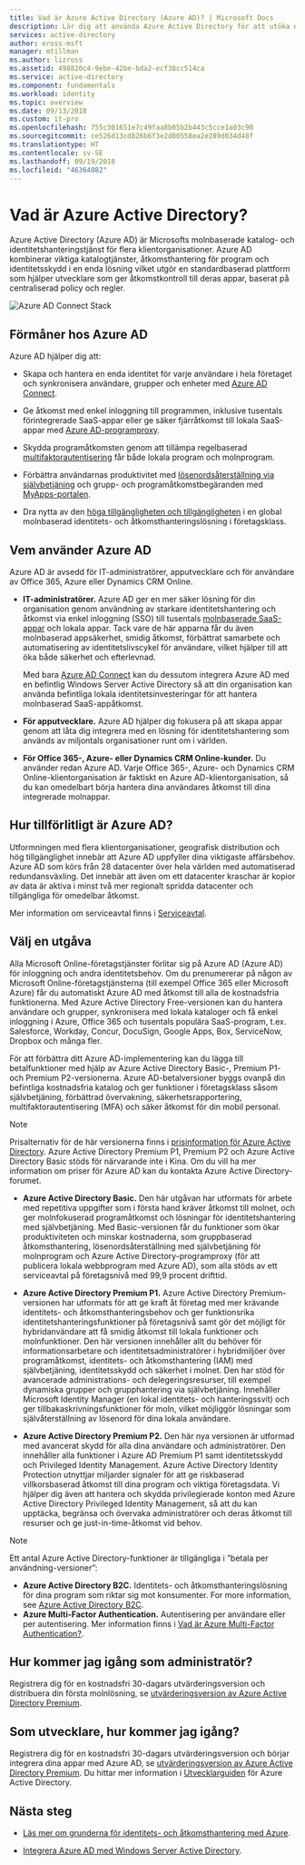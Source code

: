 ```yaml
---
title: Vad är Azure Active Directory (Azure AD)? | Microsoft Docs
description: Lär dig att använda Azure Active Directory för att utöka dina befintliga lokala identiteter till molnet eller utveckla integrerade Azure AD-program.
services: active-directory
author: eross-msft
manager: mtillman
ms.author: lizross
ms.assetid: 498820c4-9ebe-42be-bda2-ecf38cc514ca
ms.service: active-directory
ms.component: fundamentals
ms.workload: identity
ms.topic: overview
ms.date: 09/13/2018
ms.custom: it-pro
ms.openlocfilehash: 755c301651e7c49faa8b05b2b443c5cce1a03c90
ms.sourcegitcommit: ce526d13cd826b6f3e2d80558ea2e289d034d48f
ms.translationtype: HT
ms.contentlocale: sv-SE
ms.lasthandoff: 09/19/2018
ms.locfileid: "46364082"
---
```

# <a name="what-is-azure-active-directory"></a>Vad är Azure Active Directory?
Azure Active Directory (Azure AD) är Microsofts molnbaserade katalog- och identitetshanteringstjänst för flera klientorganisationer. Azure AD kombinerar viktiga katalogtjänster, åtkomsthantering för program och identitetsskydd i en enda lösning vilket utgör en standardbaserad plattform som hjälper utvecklare som ger åtkomstkontroll till deras appar, baserat på centraliserad policy och regler.

![Azure AD Connect Stack](./media/active-directory-whatis/Azure_Active_Directory.png)

## <a name="benefits-of-azure-ad"></a>Förmåner hos Azure AD
Azure AD hjälper dig att:

-   Skapa och hantera en enda identitet för varje användare i hela företaget och synkronisera användare, grupper och enheter med [Azure AD Connect](../connect/active-directory-aadconnect.md).

-   Ge åtkomst med enkel inloggning till programmen, inklusive tusentals förintegrerade SaaS-appar eller ge säker fjärråtkomst till lokala SaaS-appar med [Azure AD-programproxy](../manage-apps/application-proxy.md).

-   Skydda programåtkomsten genom att tillämpa regelbaserad [multifaktorautentisering](../authentication/concept-mfa-howitworks.md) får både lokala program och molnprogram.

-   Förbättra användarnas produktivitet med [lösenordsåterställning via självbetjäning](../user-help/user-help-reset-password.md) och grupp- och programåtkomstbegäranden med [MyApps-portalen](../user-help/active-directory-saas-access-panel-introduction.md).

-   Dra nytta av den [höga tillgängligheten och tillgängligheten](https://docs.microsoft.com/azure/architecture/checklist/availability) i en global molnbaserad identitets- och åtkomsthanteringslösning i företagsklass.

## <a name="who-uses-azure-ad"></a>Vem använder Azure AD
Azure AD är avsedd för IT-administratörer, apputvecklare och för användare av Office 365, Azure eller Dynamics CRM Online.

- **IT-administratörer.** Azure AD ger en mer säker lösning för din organisation genom användning av starkare identitetshantering och åtkomst via enkel inloggning (SSO) till tusentals [molnbaserade SaaS-appar](../saas-apps/tutorial-list.md) och lokala appar. Tack vare de här apparna får du även molnbaserad appsäkerhet, smidig åtkomst, förbättrat samarbete och automatisering av identitetslivscykel för användare, vilket hjälper till att öka både säkerhet och efterlevnad.

    Med bara [Azure AD Connect](../connect/active-directory-aadconnect-get-started-express.md) kan du dessutom integrera Azure AD med en befintlig Windows Server Active Directory så att din organisation kan använda befintliga lokala identitetsinvesteringar för att hantera molnbaserad SaaS-appåtkomst.

- **För apputvecklare.** Azure AD hjälper dig fokusera på att skapa appar genom att låta dig integrera med en lösning för identitetshantering som används av miljontals organisationer runt om i världen.

- **För Office 365-, Azure- eller Dynamics CRM Online-kunder.** Du använder redan Azure AD. Varje Office 365-, Azure- och Dynamics CRM Online-klientorganisation är faktiskt en Azure AD-klientorganisation, så du kan omedelbart börja hantera dina användares åtkomst till dina integrerade molnappar.

## <a name="how-reliable-is-azure-ad"></a>Hur tillförlitligt är Azure AD?
Utformningen med flera klientorganisationer, geografisk distribution och hög tillgänglighet innebär att Azure AD uppfyller dina viktigaste affärsbehov. Azure AD som körs från 28 datacenter över hela världen med automatiserad redundansväxling. Det innebär att även om ett datacenter kraschar är kopior av data är aktiva i minst två mer regionalt spridda datacenter och tillgängliga för omedelbar åtkomst.

Mer information om serviceavtal finns i [Serviceavtal](https://azure.microsoft.com/support/legal/sla/).

## <a name="choose-an-edition"></a>Välj en utgåva
Alla Microsoft Online-företagstjänster förlitar sig på Azure AD (Azure AD) för inloggning och andra identitetsbehov. Om du prenumererar på någon av Microsoft Online-företagstjänsterna (till exempel Office 365 eller Microsoft Azure) får du automatiskt Azure AD med åtkomst till alla de kostnadsfria funktionerna. Med Azure Active Directory Free-versionen kan du hantera användare och grupper, synkronisera med lokala kataloger och få enkel inloggning i Azure, Office 365 och tusentals populära SaaS-program, t.ex. Salesforce, Workday, Concur, DocuSign, Google Apps, Box, ServiceNow, Dropbox och många fler. 

För att förbättra ditt Azure AD-implementering kan du lägga till betalfunktioner med hjälp av Azure Active Directory Basic-, Premium P1- och Premium P2-versionerna. Azure AD-betalversioner byggs ovanpå din befintliga kostnadsfria katalog och ger funktioner i företagsklass såsom självbetjäning, förbättrad övervakning, säkerhetsrapportering, multifaktorautentisering (MFA) och säker åtkomst för din mobil personal.

> [!NOTE]
> Prisalternativ för de här versionerna finns i [prisinformation för Azure Active Directory](https://azure.microsoft.com/pricing/details/active-directory/). Azure Active Directory Premium P1, Premium P2 och Azure Active Directory Basic stöds för närvarande inte i Kina. Om du vill ha mer information om priser för Azure AD kan du kontakta Azure Active Directory-forumet.

- **Azure Active Directory Basic.** Den här utgåvan har utformats för arbete med repetitiva uppgifter som i första hand kräver åtkomst till molnet, och ger molnfokuserad programåtkomst och lösningar för identitetshantering med självbetjäning. Med Basic-versionen får du funktioner som ökar produktiviteten och minskar kostnaderna, som gruppbaserad åtkomsthantering, lösenordsåterställning med självbetjäning för molnprogram och Azure Active Directory-programproxy (för att publicera lokala webbprogram med Azure AD), som alla stöds av ett serviceavtal på företagsnivå med 99,9 procent drifttid.

- **Azure Active Directory Premium P1.** Azure Active Directory Premium-versionen har utformats för att ge kraft åt företag med mer krävande identitets- och åtkomsthanteringsbehov och ger funktionsrika identitetshanteringsfunktioner på företagsnivå samt gör det möjligt för hybridanvändare att få smidig åtkomst till lokala funktioner och molnfunktioner. Den här versionen innehåller allt du behöver för informationsarbetare och identitetsadministratörer i hybridmiljöer över programåtkomst, identitets- och åtkomsthantering (IAM) med självbetjäning, identitetsskydd och säkerhet i molnet. Den har stöd för avancerade administrations- och delegeringsresurser, till exempel dynamiska grupper och grupphantering via självbetjäning. Innehåller Microsoft Identity Manager (en lokal identitets- och hanteringssvit) och ger tillbakaskrivningsfunktioner för moln, vilket möjliggör lösningar som självåterställning av lösenord för dina lokala användare.

- **Azure Active Directory Premium P2.** Den här nya versionen är utformad med avancerat skydd för alla dina användare och administratörer. Den innehåller alla funktioner i Azure AD Premium P1 samt identitetsskydd och Privileged Identity Management. Azure Active Directory Identity Protection utnyttjar miljarder signaler för att ge riskbaserad villkorsbaserad åtkomst till dina program och viktiga företagsdata. Vi hjälper dig även att hantera och skydda privilegierade konton med Azure Active Directory Privileged Identity Management, så att du kan upptäcka, begränsa och övervaka administratörer och deras åtkomst till resurser och ge just-in-time-åtkomst vid behov.  

> [!NOTE]
> Ett antal Azure Active Directory-funktioner är tillgängliga i ”betala per användning-versioner”:<ul><li>**Azure Active Directory B2C.** Identitets- och åtkomsthanteringslösning för dina program som riktar sig mot konsumenter. For more information, see [Azure Active Directory B2C](https://azure.microsoft.com/documentation/services/active-directory-b2c/).</li><li>**Azure Multi-Factor Authentication.** Autentisering per användare eller per autentisering. Mer information finns i [Vad är Azure Multi-Factor Authentication?](../authentication/multi-factor-authentication.md).

## <a name="as-an-admin-how-do-i-get-started"></a>Hur kommer jag igång som administratör?
Registrera dig för en kostnadsfri 30-dagars utvärderingsversion och distribuera din första molnlösning, se [utvärderingsversion av Azure Active Directory Premium](https://azure.microsoft.com/trial/get-started-active-directory/).

## <a name="as-a-developer-how-do-i-get-started"></a>Som utvecklare, hur kommer jag igång?
Registrera dig för en kostnadsfri 30-dagars utvärderingsversion och börjar integrera dina appar med Azure AD, se [utvärderingsversion av Azure Active Directory Premium](https://azure.microsoft.com/trial/get-started-active-directory/). Du hittar mer information i [Utvecklarguiden](../develop/azure-ad-developers-guide.md) för Azure Active Directory.

## <a name="next-steps"></a>Nästa steg
- [Läs mer om grunderna för identitets- och åtkomsthantering med Azure](identity-fundamentals.md).

- [Integrera Azure AD med Windows Server Active Directory](../hybrid/how-to-connect-install-express.md).